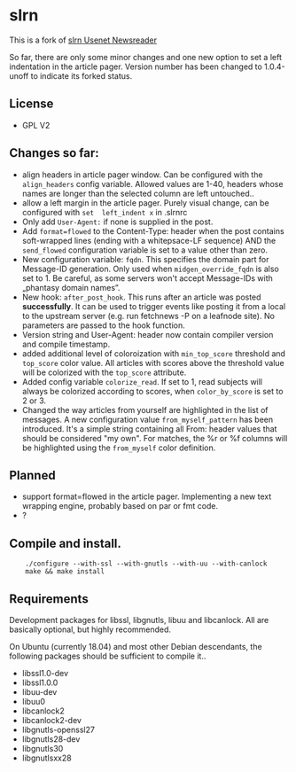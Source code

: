 # slrn

This is a fork of [slrn Usenet Newsreader](http://slrn.sourceforge.net)

So far, there are only some minor changes and one new option to set a left indentation in the
article pager. Version number has been changed to 1.0.4-unoff to indicate its forked status.

## License

* GPL V2

## Changes so far:

* align headers in article pager window. Can be configured with the `align_headers` config
  variable. Allowed values are 1-40, headers whose names are longer than the selected
  column are left untouched..
* allow a left margin in the article pager. Purely visual change, can be configured with `set 
  left_indent x` in .slrnrc
* Only add `User-Agent:` if none is supplied in the post.
* Add `format=flowed` to the Content-Type: header when the post contains
  soft-wrapped lines (ending with a whitepsace-LF sequence) AND the `send_flowed` configuration 
  variable is set to a value other than zero.
* New configuration variable: `fqdn`. This specifies the domain part for Message-ID
  generation. Only used when `midgen_override_fqdn` is also set to 1. Be careful, as some
  servers won't accept Message-IDs with „phantasy domain names”.
* New hook: `after_post_hook`. This runs after an article was posted **successfully**. It can
  be used to trigger events like posting it from a local to the upstream server (e.g. run
  fetchnews -P on a leafnode site). No parameters are passed to the hook function.
* Version string and User-Agent: header now contain compiler version and compile
  timestamp.
* added additional level of coloroization with `min_top_score` threshold and `top_score`
  color value. All articles with scores above the threshold value will be colorized with
  the `top_score` attribute.
* Added config variable `colorize_read`. If set to 1, read subjects will always be
  colorized according to scores, when `color_by_score` is set to 2 or 3.
* Changed the way articles from yourself are highlighted in the list of messages. A new
  configuration value `from_myself_pattern` has been introduced. It's a simple string
  containing all From: header values that should be considered "my own". For matches, the
  %r or %f columns will be highlighted using the `from_myself` color definition.

## Planned

* support format=flowed in the article pager. Implementing a new text wrapping engine,
  probably based on par or fmt code.
* ?

## Compile and install.

```
    ./configure --with-ssl --with-gnutls --with-uu --with-canlock
    make && make install
```

## Requirements

Development packages for libssl, libgnutls, libuu and libcanlock. All are basically optional, but
highly recommended.

On Ubuntu (currently 18.04) and most other Debian descendants, the following packages should be
sufficient to compile it..

* libssl1.0-dev
* libssl1.0.0
* libuu-dev
* libuu0
* libcanlock2
* libcanlock2-dev
* libgnutls-openssl27
* libgnutls28-dev
* libgnutls30
* libgnutlsxx28
